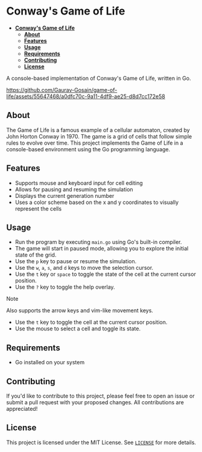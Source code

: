 # **Conway's Game of Life**

<!--toc:start-->

- [**Conway's Game of Life**](#conways-game-of-life)
  - [**About**](#about)
  - [**Features**](#features)
  - [**Usage**](#usage)
  - [**Requirements**](#requirements)
  - [**Contributing**](#contributing)
  - [**License**](#license)
  <!--toc:end-->

A console-based implementation of Conway's Game of Life, written in Go.

https://github.com/Gaurav-Gosain/game-of-life/assets/55647468/a0dfc70c-9a11-4df9-ae25-d8d7cc172e58

## **About**

The Game of Life is a famous example of a cellular automaton, created by John
Horton Conway in 1970. The game is a grid of cells that follow simple rules to
evolve over time. This project implements the Game of Life in a console-based
environment using the Go programming language.

## **Features**

- Supports mouse and keyboard input for cell editing
- Allows for pausing and resuming the simulation
- Displays the current generation number
- Uses a color scheme based on the x and y coordinates to visually represent
  the cells

## **Usage**

- Run the program by executing `main.go` using Go's built-in compiler.
- The game will start in paused mode, allowing you to explore the initial
  state of the grid.
- Use the `p` key to pause or resume the simulation.
- Use the `w`, `a`, `s`, and `d` keys to move the selection cursor.
- Use the `t` key or `space` to toggle the state of the cell at the current
  cursor position.
- Use the `?` key to toggle the help overlay.

> [!NOTE]
> Also supports the arrow keys and vim-like movement keys.

- Use the `t` key to toggle the cell at the current cursor position.
- Use the mouse to select a cell and toggle its state.

## **Requirements**

- Go installed on your system

## **Contributing**

If you'd like to contribute to this project, please feel free to open an issue
or submit a pull request with your proposed changes.
All contributions are appreciated!

## **License**

This project is licensed under the MIT License. See [`LICENSE`](LICENSE) for
more details.
